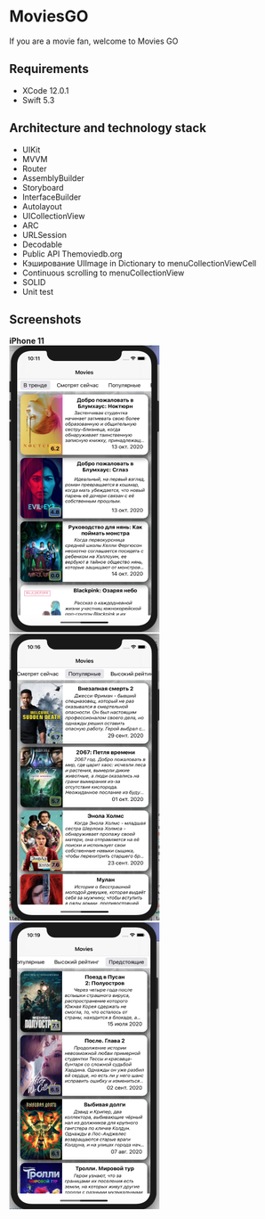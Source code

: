 # MoviesGO
If you are a movie fan, welcome to Movies GO

## Requirements
- XCode 12.0.1
- Swift 5.3

## Architecture and technology stack
- UIKit
- MVVM
- Router
- AssemblyBuilder
- Storyboard
- InterfaceBuilder
- Autolayout
- UICollectionView
- ARC
- URLSession
- Decodable
- Public API Themoviedb.org
- Кэширование UIImage in Dictionary to menuCollectionViewCell
- Continuous scrolling to menuCollectionView
- SOLID
- Unit test

## Screenshots
**iPhone 11** <br />
<img src="./iPhone11_1.png" width="270" height="515" />
<img src="./iPhone11_2.png" width="270" height="515" />
<img src="./iPhone11_3.png" width="270" height="515" />
